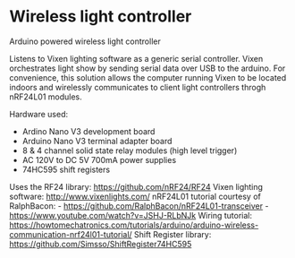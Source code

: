 # Wireless light controller
Arduino powered wireless light controller

Listens to Vixen lighting software as a generic serial controller.
  Vixen orchestrates light show by sending serial data over USB to the
  arduino. For convenience, this solution allows the computer running
  Vixen to be located indoors and wirelessly communicates to
  client light controllers throgh nRF24L01 modules.

  Hardware used:
  - Ardino Nano V3 development board
  - Arduino Nano V3 terminal adapter board
  - 8 & 4 channel solid state relay modules (high level trigger)
  - AC 120V to DC 5V 700mA power supplies
  - 74HC595 shift registers

  Uses the RF24 library: https://github.com/nRF24/RF24
  Vixen lighting software: http://www.vixenlights.com/
  nRF24L01 tutorial courtesy of RalphBacon:
    - https://github.com/RalphBacon/nRF24L01-transceiver
    - https://www.youtube.com/watch?v=JSHJ-RLbNJk
  Wiring tutorial: https://howtomechatronics.com/tutorials/arduino/arduino-wireless-communication-nrf24l01-tutorial/
  Shift Register library: https://github.com/Simsso/ShiftRegister74HC595
